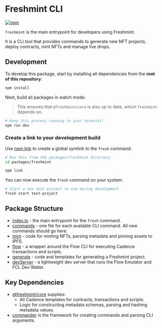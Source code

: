 # Freshmint CLI

[![npm](https://img.shields.io/npm/v/freshmint)](https://www.npmjs.com/package/freshmint)

`freshmint` is the main entrypoint for developers using Freshmint.


It is a CLI tool that provides commands to generate new NFT projects,
deploy contracts, mint NFTs and manage live drops.

## Development

To develop this package, start by installing all dependencies from the **root of this repository**:

```sh
npm install
```

Next, build all packages in watch mode:

> This ensures that `@freshmint/core` is also up to date, which `freshmint` depends on.

```sh
# Keep this process running in your terminal!
npm run dev
```

### Create a link to your development build

Use [npm link](https://docs.npmjs.com/cli/v8/commands/npm-link) to create a global symlink to the `fresh` command:

```sh
# Run this from the packages/freshmint directory
cd packages/freshmint

npm link
```

You can now execute the `fresh` command on your system:

```sh
# Start a new test project to use during development
fresh start test-project
```

## Package Structure

- [index.ts](./index.ts) - the main entrypoint for the `fresh` command.
- [commands](./commands) - one file for each available CLI command. All new commands should go here.
- [mint](./mint) - code for minting NFTs, parsing metadata and pinning assets to IPFS.
- [flow](./flow) - a wrapper around the Flow CLI for executing Cadence transactions and scripts.
- [generate](./generate) - code and templates for generating a Freshmint project.
- [devServer](./devServer) - a lightweight dev server that runs the Flow Emulator and FCL Dev Wallet.

## Key Dependencies

- [@freshmint/core](../core) supplies:
  - All Cadence templates for contracts, transactions and scripts.
  - Logic for constructing metadata schemas, parsing and hashing metadata values.
- [commander](https://www.npmjs.com/package/commander) is the framework for creating commands and parsing CLI arguments.
